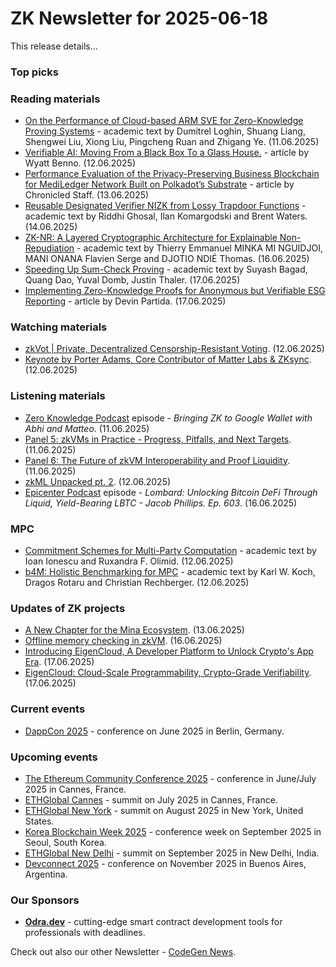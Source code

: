 # ZK Newsletter for 2025-06-18
This release details...

### Top picks

### Reading materials 
* [On the Performance of Cloud-based ARM SVE for Zero-Knowledge Proving Systems](https://arxiv.org/pdf/2506.09505) - academic text by Dumitrel Loghin, Shuang Liang, Shengwei Liu, Xiong Liu, Pingcheng Ruan and Zhigang Ye. (11.06.2025)
* [Verifiable AI: Moving From a Black Box To a Glass House.](https://blog.icme.io/verifiable-ai-moving-from-a-black-box-to-a-glass-house/) - article by Wyatt Benno. (12.06.2025)
* [Performance Evaluation of the Privacy-Preserving Business Blockchain for MediLedger Network Built on Polkadot’s Substrate](https://medium.com/@ChronicledInc/performance-evaluation-of-the-privacy-preserving-business-blockchain-for-mediledger-network-built-19294fb16f22) - article by Chronicled Staff. (13.06.2025)
* [Reusable Designated Verifier NIZK from Lossy Trapdoor Functions](https://eprint.iacr.org/2025/1125.pdf) - academic text by Riddhi Ghosal, Ilan Komargodski and Brent Waters. (14.06.2025)
* [ZK-NR: A Layered Cryptographic Architecture for Explainable Non-Repudiation](https://eprint.iacr.org/2025/1138.pdf) - academic text by Thierry Emmanuel MINKA MI NGUIDJOI, MANI ONANA Flavien Serge and DJOTIO NDIÉ Thomas. (16.06.2025)
* [Speeding Up Sum-Check Proving](https://eprint.iacr.org/2025/1117.pdf) - academic text by Suyash Bagad, Quang Dao, Yuval Domb, Justin Thaler. (17.06.2025)
* [Implementing Zero-Knowledge Proofs for Anonymous but Verifiable ESG Reporting](https://hackernoon.com/implementing-zero-knowledge-proofs-for-anonymous-but-verifiable-esg-reporting) - article by Devin Partida. (17.06.2025)

### Watching materials
* [zkVot | Private, Decentralized Censorship-Resistant Voting](https://www.youtube.com/watch?v=rKKFBZ5_Jcw). (12.06.2025)
* [Keynote by Porter Adams, Core Contributor of Matter Labs & ZKsync](https://www.youtube.com/watch?v=Sz3-By2mvxo). (12.06.2025)

### Listening materials
* [Zero Knowledge Podcast](https://zeroknowledge.fm/podcast/363/) episode - *Bringing ZK to Google Wallet with Abhi and Matteo*. (11.06.2025)
* [Panel 5: zkVMs in Practice - Progress, Pitfalls, and Next Targets](https://www.youtube.com/watch?v=fPOVf_ESbx0). (11.06.2025)
* [Panel 6: The Future of zkVM Interoperability and Proof Liquidity](https://www.youtube.com/watch?v=8Uh2N2fAKxc). (11.06.2025)
* [zkML Unpacked pt. 2](https://www.youtube.com/watch?v=Btb3VEcAXbc). (12.06.2025)
* [Epicenter Podcast](https://www.youtube.com/watch?v=Lk4aLt4kY70) episode - *Lombard: Unlocking Bitcoin DeFi Through Liquid, Yield-Bearing LBTC - Jacob Phillips. Ep. 603*. (16.06.2025)

### MPC
* [Commitment Schemes for Multi-Party Computation](https://arxiv.org/pdf/2506.10721) - academic text by Ioan Ionescu and Ruxandra F. Olimid. (12.06.2025)
* [b4M: Holistic Benchmarking for MPC](https://eprint.iacr.org/2025/1106.pdf) - academic text by Karl W. Koch, Dragos Rotaru and Christian Rechberger. (12.06.2025)

### Updates of ZK projects
* [A New Chapter for the Mina Ecosystem](https://minaprotocol.com/blog/a-new-chapter-for-the-mina-ecosystem). (13.06.2025)
* [Offline memory checking in zkVM](https://www.zkm.io/blog/offline-memory-checking-in-zkvm). (16.06.2025)
* [Introducing EigenCloud, A Developer Platform to Unlock Crypto's App Era](https://blog.eigencloud.xyz/introducing-eigencloud/). (17.06.2025)
* [EigenCloud: Cloud-Scale Programmability, Crypto-Grade Verifiability](https://blog.eigencloud.xyz/eigencloud-technical-blog/). (17.06.2025)
 
### Current events
* [DappCon 2025](https://dappcon.io/#about) - conference on June 2025 in Berlin, Germany.

### Upcoming events
* [The Ethereum Community Conference 2025](https://ethcc.io/) - conference in June/July 2025 in Cannes, France.
* [ETHGlobal Cannes](https://ethglobal.com/events/cannes) - summit on July 2025 in Cannes, France.
* [ETHGlobal New York](https://ethglobal.com/events/newyork2025) - summit on August 2025 in New York, United States.
* [Korea Blockchain Week 2025](https://koreablockchainweek.com/) - conference week on September 2025 in Seoul, South Korea.
* [ETHGlobal New Delhi](https://ethglobal.com/events/newdelhi) - summit on September 2025 in New Delhi, India.
* [Devconnect 2025](https://devconnect.org/) - conference on November 2025 in Buenos Aires, Argentina. 

### Our Sponsors
* **[Odra.dev](https://odra.dev)** - cutting-edge smart contract development tools for professionals with deadlines.

Check out also our other Newsletter - [CodeGen News](https://codegen.substack.com/p/codegen-news-for-2025-06-02). 

